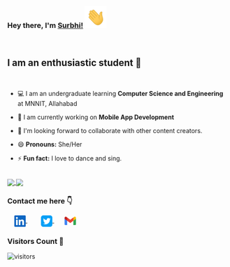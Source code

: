 ### Hey there, I'm [Surbhi!](https://github.com/surbhi2408) <img height="50px" src="https://github.com/surbhi2408/surbhi2408/blob/main/assets/waving_hand.gif">

<br>

## I am an enthusiastic student :slightly_smiling_face:

<br>

- :computer: I am an undergraduate learning **Computer Science and Engineering** at MNNIT, Allahabad

- :iphone: I am currently working on **Mobile App Development**

- :dancers: I'm looking forward to collaborate with other content creators.

- :smile: **Pronouns:** She/Her

- :zap: **Fun fact:** I love to dance and sing.

<br>

<a href="https://github-readme-stats.vercel.app/api?username=surbhi2408&show_icons=true&theme=dracula">
  <img align="center" src="https://github-readme-stats.vercel.app/api?username=surbhi2408&show_icons=true&theme=dracula&custom_title=My GitHub Stats" />
</a>
<a href="https://github-readme-stats.vercel.app/api/top-langs/?username=surbhi2408&layout=compact&langs_count=8">
  <img align="center" src="https://github-readme-stats.vercel.app/api/top-langs/?username=surbhi2408&layout=compact&langs_count=10&theme=dracula" />
</a>

### Contact me here  :point_down:
&nbsp; &nbsp; <a href="https://www.linkedin.com/in/surbhi2408/">
    <img align="center" width="26px" src="https://github.com/surbhi2408/surbhi2408/blob/main/assets/linkedin.jpeg" />
 </a>  &nbsp; &nbsp; &nbsp; &nbsp;
 <a href="https://twitter.com/MayankSurbhi">
    <img align="center" width="26px" src="https://github.com/surbhi2408/surbhi2408/blob/main/assets/twitter.png" />
 </a>  &nbsp; &nbsp; &nbsp; 
<a href="mailto:surbhimayank1@gmail.com">
    <img align="center" width="26px" src="https://github.com/surbhi2408/surbhi2408/blob/main/assets/gmail.png" />
</a>
<br>

### Visitors Count :eyes:

![visitors](https://visitor-badge.glitch.me/badge?page_id=surbhi2408)
